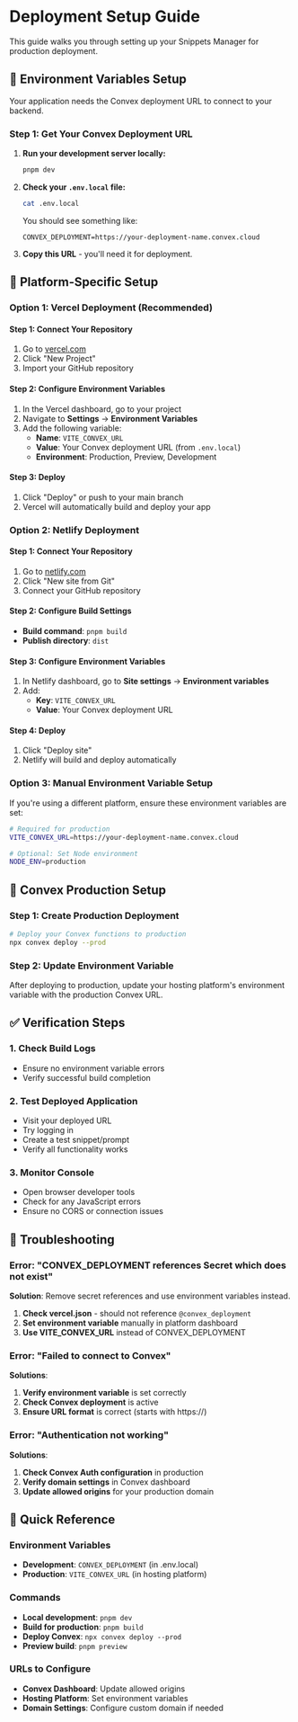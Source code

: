 # Deployment Setup Guide

This guide walks you through setting up your Snippets Manager for production deployment.

## 🔑 Environment Variables Setup

Your application needs the Convex deployment URL to connect to your backend.

### Step 1: Get Your Convex Deployment URL

1. **Run your development server locally:**
   ```bash
   pnpm dev
   ```

2. **Check your `.env.local` file:**
   ```bash
   cat .env.local
   ```
   
   You should see something like:
   ```
   CONVEX_DEPLOYMENT=https://your-deployment-name.convex.cloud
   ```

3. **Copy this URL** - you'll need it for deployment.

## 🚀 Platform-Specific Setup

### Option 1: Vercel Deployment (Recommended)

#### **Step 1: Connect Your Repository**
1. Go to [vercel.com](https://vercel.com)
2. Click "New Project"
3. Import your GitHub repository

#### **Step 2: Configure Environment Variables**
1. In the Vercel dashboard, go to your project
2. Navigate to **Settings** → **Environment Variables**
3. Add the following variable:
   - **Name**: `VITE_CONVEX_URL`
   - **Value**: Your Convex deployment URL (from `.env.local`)
   - **Environment**: Production, Preview, Development

#### **Step 3: Deploy**
1. Click "Deploy" or push to your main branch
2. Vercel will automatically build and deploy your app

### Option 2: Netlify Deployment

#### **Step 1: Connect Your Repository**
1. Go to [netlify.com](https://netlify.com)
2. Click "New site from Git"
3. Connect your GitHub repository

#### **Step 2: Configure Build Settings**
- **Build command**: `pnpm build`
- **Publish directory**: `dist`

#### **Step 3: Configure Environment Variables**
1. In Netlify dashboard, go to **Site settings** → **Environment variables**
2. Add:
   - **Key**: `VITE_CONVEX_URL`
   - **Value**: Your Convex deployment URL

#### **Step 4: Deploy**
1. Click "Deploy site"
2. Netlify will build and deploy automatically

### Option 3: Manual Environment Variable Setup

If you're using a different platform, ensure these environment variables are set:

```bash
# Required for production
VITE_CONVEX_URL=https://your-deployment-name.convex.cloud

# Optional: Set Node environment
NODE_ENV=production
```

## 🔧 Convex Production Setup

### Step 1: Create Production Deployment

```bash
# Deploy your Convex functions to production
npx convex deploy --prod
```

### Step 2: Update Environment Variable

After deploying to production, update your hosting platform's environment variable with the production Convex URL.

## ✅ Verification Steps

### 1. Check Build Logs
- Ensure no environment variable errors
- Verify successful build completion

### 2. Test Deployed Application
- Visit your deployed URL
- Try logging in
- Create a test snippet/prompt
- Verify all functionality works

### 3. Monitor Console
- Open browser developer tools
- Check for any JavaScript errors
- Ensure no CORS or connection issues

## 🚨 Troubleshooting

### Error: "CONVEX_DEPLOYMENT references Secret which does not exist"

**Solution**: Remove secret references and use environment variables instead.

1. **Check vercel.json** - should not reference `@convex_deployment`
2. **Set environment variable** manually in platform dashboard
3. **Use VITE_CONVEX_URL** instead of CONVEX_DEPLOYMENT

### Error: "Failed to connect to Convex"

**Solutions**:
1. **Verify environment variable** is set correctly
2. **Check Convex deployment** is active
3. **Ensure URL format** is correct (starts with https://)

### Error: "Authentication not working"

**Solutions**:
1. **Check Convex Auth configuration** in production
2. **Verify domain settings** in Convex dashboard
3. **Update allowed origins** for your production domain

## 📝 Quick Reference

### Environment Variables
- **Development**: `CONVEX_DEPLOYMENT` (in .env.local)
- **Production**: `VITE_CONVEX_URL` (in hosting platform)

### Commands
- **Local development**: `pnpm dev`
- **Build for production**: `pnpm build`
- **Deploy Convex**: `npx convex deploy --prod`
- **Preview build**: `pnpm preview`

### URLs to Configure
- **Convex Dashboard**: Update allowed origins
- **Hosting Platform**: Set environment variables
- **Domain Settings**: Configure custom domain if needed
